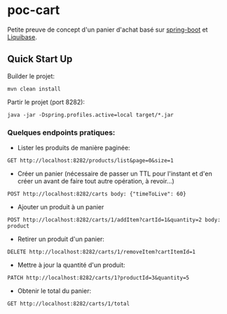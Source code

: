 # poc-cart

Petite preuve de concept d'un panier d'achat basé sur [spring-boot] et [Liquibase].

## Quick Start Up

Builder le projet:
```terminal
mvn clean install
 ```
 
 Partir le projet (port 8282):
 ```terminal
 java -jar -Dspring.profiles.active=local target/*.jar
 ```
 
### Quelques endpoints pratiques:

- Lister les produits de manière paginée:
```terminal
GET http://localhost:8282/products/list&page=0&size=1
```

- Créer un panier (nécessaire de passer un TTL pour l'instant et d'en créer un avant de faire tout autre opération, à revoir...)
```terminal
POST http://localhost:8282/carts body: {"timeToLive": 60}
```

- Ajouter un produit à un panier
```terminal
POST http://localhost:8282/carts/1/addItem?cartId=1&quantity=2 body: product
```

- Retirer un produit d'un panier: 
```terminal
DELETE http://localhost:8282/carts/1/removeItem?cartItemId=1
```

- Mettre à jour la quantité d'un produit:
```terminal
PATCH http://localhost:8282/carts/1?productId=3&quantity=5
```

- Obtenir le total du panier:
```terminal
GET http://localhost:8282/carts/1/total
```

[spring-boot]: <https://projects.spring.io/spring-boot/>
[Liquibase]: <http://www.liquibase.org/>
